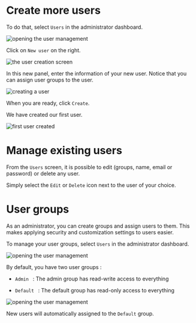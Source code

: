 # Create more users

To do that, select ```Users``` in the administrator dashboard.

![opening the user management](https://dl.dropboxusercontent.com/s/sclu8e2gj8q4fk6/99.png?dl=0)

Click on ```New user``` on the right.

![the user creation screen](https://dl.dropboxusercontent.com/s/pk1o1dzuzebpnf3/100.png?dl=0)

In this new panel, enter the information of your new user. Notice that you can assign user groups to the user.

![creating a user](https://dl.dropboxusercontent.com/s/smdlp7mjiytg7c7/101.png?dl=0)

When you are ready, click ```Create```.

We have created our first user.

![first user created](https://dl.dropboxusercontent.com/s/5vlqz9hmrnpo59q/102.png?dl=0)

# Manage existing users

From the ```Users``` screen, it is possible to edit (groups, name, email or password) or delete any user.

Simply select the ```Edit``` or ```Delete``` icon next to the user of your choice.

# User groups

As an administrator, you can create groups and assign users to them. This makes applying security and customization settings to users easier.

To manage your user groups, select ```Users``` in the administrator dashboard.

![opening the user management](https://dl.dropboxusercontent.com/s/sclu8e2gj8q4fk6/99.png?dl=0)

By default, you have two user groups :

*  ```Admin ``` : The admin group has read-write access to everything

*  ```Default ``` : The default group has read-only access to everything

![opening the user management](https://dl.dropboxusercontent.com/s/rlgdsqsg44vogr3/103.png?dl=0)

New users will automatically assigned to the ```Default``` group.
